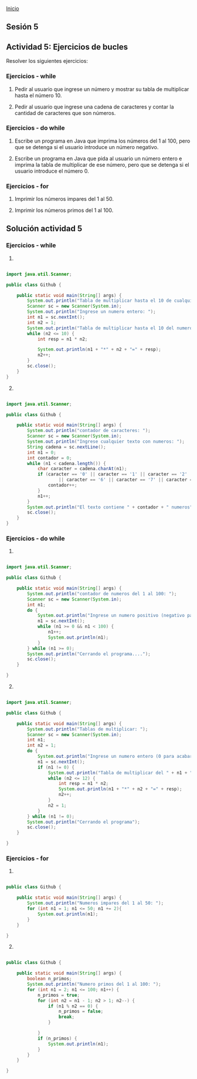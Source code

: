 <!-- No borrar o modificar -->
[Inicio](./index.md)

## Sesión 5 

## Actividad 5: Ejercicios de bucles

Resolver los siguientes ejercicios:

### Ejercicios - while

1. Pedir al usuario que ingrese un número y mostrar su tabla de multiplicar hasta el número 10.

2. Pedir al usuario que ingrese una cadena de caracteres y contar la cantidad de caracteres que son números.

### Ejercicios - do while

1. Escribe un programa en Java que imprima los números del 1 al 100, pero que se detenga si el usuario introduce un número negativo.

2. Escribe un programa en Java que pida al usuario un número entero e imprima la tabla de multiplicar de ese número, pero que se detenga si el usuario introduce el número 0.

### Ejercicios - for

1. Imprimir los números impares del 1 al 50.

2. Imprimir los números primos del 1 al 100.

## Solución actividad 5

### Ejercicios - while

1. 

```java

import java.util.Scanner;

public class Github {

    public static void main(String[] args) {
        System.out.println("Tabla de multiplicar hasta el 10 de cualquier numero: ");
        Scanner sc = new Scanner(System.in);
        System.out.println("Ingrese un numero entero: ");
        int n1 = sc.nextInt();
        int n2 = 1;
        System.out.println("Tabla de multiplicar hasta el 10 del numero " + n1 + ": ");
        while (n2 <= 10) {
            int resp = n1 * n2;

            System.out.println(n1 + "*" + n2 + "=" + resp);
            n2++;
        }
        sc.close();
    }
}

```

2. 

```java

import java.util.Scanner;

public class Github {

    public static void main(String[] args) {
        System.out.println("contador de caracteres: ");
        Scanner sc = new Scanner(System.in);
        System.out.println("Ingrese cualquier texto con numeros: ");
        String cadena = sc.nextLine();
        int n1 = 0;
        int contador = 0;
        while (n1 < cadena.length()) {
            char caracter = cadena.charAt(n1);
            if (caracter == '0' || caracter == '1' || caracter == '2' || caracter == '3' || caracter == '4' || caracter == '5'
                    || caracter == '6' || caracter == '7' || caracter == '8' || caracter == '9') {
                contador++;
            }
            n1++;
        }
        System.out.println("El texto contiene " + contador + " numeros");
        sc.close();
    }
}

```

### Ejercicios - do while

1. 

```java

import java.util.Scanner;

public class Github {

    public static void main(String[] args) {
        System.out.println("contador de numeros del 1 al 100: ");
        Scanner sc = new Scanner(System.in);
        int n1; 
        do {
            System.out.println("Ingrese un numero positivo (negativo para acabar el proceso): ");
            n1 = sc.nextInt();
            while (n1 >= 0 && n1 < 100) {
                n1++;
                System.out.println(n1);
            }
        } while (n1 >= 0);
        System.out.println("Cerrando el programa....");
        sc.close();
    }

}

```

2. 

```java

import java.util.Scanner;

public class Github {

    public static void main(String[] args) {
        System.out.println("Tablas de multiplicar: ");
        Scanner sc = new Scanner(System.in);
        int n1;
        int n2 = 1;
        do {
            System.out.println("Ingrese un numero entero (0 para acabar el programa): ");
            n1 = sc.nextInt();
            if (n1 != 0) {
                System.out.println("Tabla de multiplicar del " + n1 + ": ");
                while (n2 <= 12) {
                    int resp = n1 * n2;
                    System.out.println(n1 + "*" + n2 + "=" + resp);
                    n2++;
                }
                n2 = 1;
            }
        } while (n1 != 0);
        System.out.println("Cerrando el programa");
        sc.close();
    }

}

```

### Ejercicios - for

1. 

```java

public class Github {

    public static void main(String[] args) {
        System.out.println("Numeros impares del 1 al 50: ");
        for (int n1 = 1; n1 <= 50; n1 += 2){
            System.out.println(n1);
        }
    }

}

```

2. 

```java

public class Github {

    public static void main(String[] args) {
        boolean n_primos;
        System.out.println("Numero primos del 1 al 100: ");
        for (int n1 = 2; n1 <= 100; n1++) {
            n_primos = true;
            for (int n2 = n1 - 1; n2 > 1; n2--) {
                if (n1 % n2 == 0) {
                    n_primos = false;
                    break;
                }

            }
            if (n_primos) {
                System.out.println(n1);
            }
        }
    }

}

```
